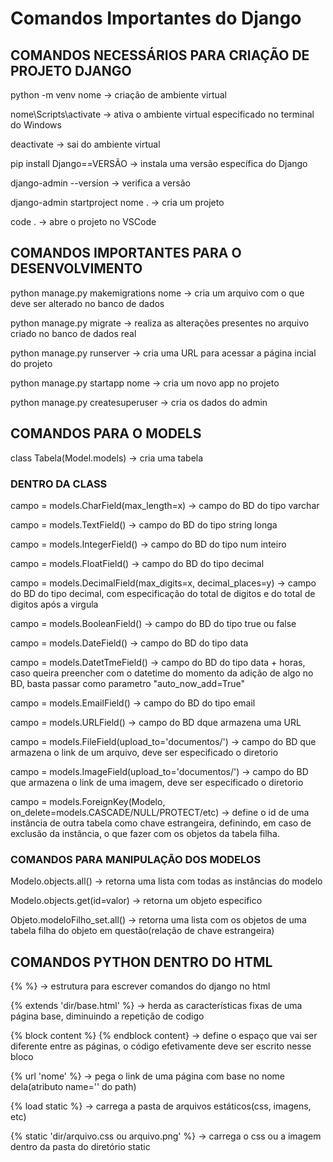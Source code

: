 # Comandos Importantes do Django

## COMANDOS NECESSÁRIOS PARA CRIAÇÃO DE PROJETO DJANGO

python -m venv nome -> criação de ambiente virtual

nome\Scripts\activate -> ativa o ambiente virtual especificado no terminal do Windows

deactivate -> sai do ambiente virtual

pip install Django==VERSÃO -> instala uma versão específica do Django

django-admin --version -> verifica a versão

django-admin startproject nome . -> cria um projeto

code . -> abre o projeto no VSCode

## COMANDOS IMPORTANTES PARA O DESENVOLVIMENTO

python manage.py makemigrations nome -> cria um arquivo com o que deve ser alterado no banco de dados

python manage.py migrate -> realiza as alterações presentes no arquivo criado no banco de dados real

python manage.py runserver -> cria uma URL para acessar a página incial do projeto

python manage.py startapp nome -> cria um novo app no projeto

python manage.py createsuperuser -> cria os dados do admin

## COMANDOS PARA O MODELS

class Tabela(Model.models) -> cria uma tabela

### DENTRO DA CLASS	

campo = models.CharField(max_length=x) -> campo do BD do tipo varchar

campo = models.TextField() -> campo do BD do tipo string longa

campo = models.IntegerField() -> campo do BD do tipo num inteiro

campo = models.FloatField() -> campo do BD do tipo decimal

campo = models.DecimalField(max_digits=x, decimal_places=y) -> campo do BD do tipo decimal, com especificação do total de digitos e do total de digitos após a virgula

campo = models.BooleanField() -> campo do BD do tipo true ou false

campo = models.DateField() -> campo do BD do tipo data

campo = models.DatetTmeField() -> campo do BD do tipo data + horas, caso queira preencher com o datetime do momento da adição de algo no BD, basta passar como parametro "auto_now_add=True"

campo = models.EmailField() -> campo do BD do tipo email

campo = models.URLField() -> campo do BD dque armazena uma URL

campo = models.FileField(upload_to='documentos/') -> campo do BD que armazena o link de um arquivo, deve ser especificado o diretorio

campo = models.ImageField(upload_to='documentos/') -> campo do BD que armazena o link de uma imagem, deve ser especificado o diretorio

campo = models.ForeignKey(Modelo, on_delete=models.CASCADE/NULL/PROTECT/etc) -> define o id de uma instância de outra tabela como chave estrangeira, definindo, em caso de exclusão da instância, o que fazer com os objetos da tabela filha.

### COMANDOS PARA MANIPULAÇÃO DOS MODELOS

Modelo.objects.all() -> retorna uma lista com todas as instâncias do modelo

Modelo.objects.get(id=valor) -> retorna um objeto especifico

Objeto.modeloFilho_set.all() -> retorna uma lista com os objetos de uma tabela filha do objeto em questão(relação de chave estrangeira)

## COMANDOS PYTHON DENTRO DO HTML

{% %} -> estrutura para escrever comandos do django no html

{% extends 'dir/base.html' %} -> herda as características fixas de uma página base, diminuindo a repetição de codigo

{% block content %} {% endblock content} -> define o espaço que vai ser diferente entre as páginas, o código efetivamente deve ser escrito nesse bloco

{% url 'nome' %} -> pega o link de uma página com base no nome dela(atributo name='' do path) 

{% load static %} -> carrega a pasta de arquivos estáticos(css, imagens, etc)

{% static 'dir/arquivo.css ou arquivo.png' %} -> carrega o css ou a imagem dentro da pasta do diretório static
